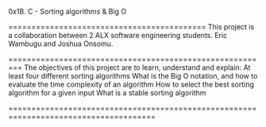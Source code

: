 0x1B. C - Sorting algorithms & Big O

===========================================
This project is a collaboration between 2 ALX software engineering students. Eric Wambugu and Joshua Onsomu.

=========================================================
The objectives of this project are to learn, understand and explain:
At least four different sorting algorithms
What is the Big O notation, and how to evaluate the time complexity of an algorithm
How to select the best sorting algorithm for a given input
What is a stable sorting algorithm

======================================================================================

